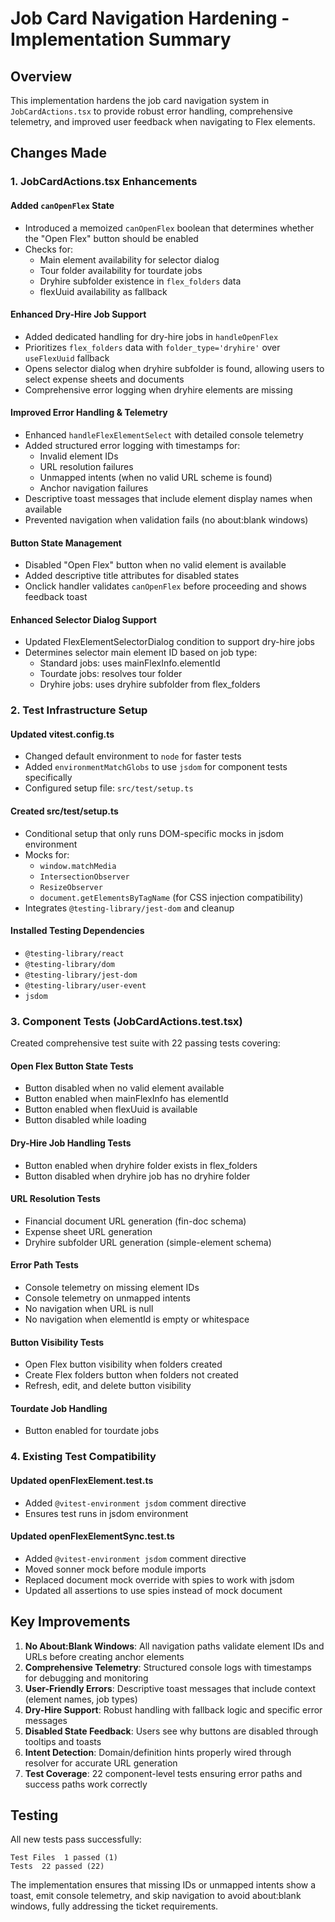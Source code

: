 # Job Card Navigation Hardening - Implementation Summary

## Overview
This implementation hardens the job card navigation system in `JobCardActions.tsx` to provide robust error handling, comprehensive telemetry, and improved user feedback when navigating to Flex elements.

## Changes Made

### 1. JobCardActions.tsx Enhancements

#### Added `canOpenFlex` State
- Introduced a memoized `canOpenFlex` boolean that determines whether the "Open Flex" button should be enabled
- Checks for:
  - Main element availability for selector dialog
  - Tour folder availability for tourdate jobs
  - Dryhire subfolder existence in `flex_folders` data
  - flexUuid availability as fallback

#### Enhanced Dry-Hire Job Support
- Added dedicated handling for dry-hire jobs in `handleOpenFlex`
- Prioritizes `flex_folders` data with `folder_type='dryhire'` over `useFlexUuid` fallback
- Opens selector dialog when dryhire subfolder is found, allowing users to select expense sheets and documents
- Comprehensive error logging when dryhire elements are missing

#### Improved Error Handling & Telemetry
- Enhanced `handleFlexElementSelect` with detailed console telemetry
- Added structured error logging with timestamps for:
  - Invalid element IDs
  - URL resolution failures
  - Unmapped intents (when no valid URL scheme is found)
  - Anchor navigation failures
- Descriptive toast messages that include element display names when available
- Prevented navigation when validation fails (no about:blank windows)

#### Button State Management
- Disabled "Open Flex" button when no valid element is available
- Added descriptive title attributes for disabled states
- Onclick handler validates `canOpenFlex` before proceeding and shows feedback toast

#### Enhanced Selector Dialog Support
- Updated FlexElementSelectorDialog condition to support dry-hire jobs
- Determines selector main element ID based on job type:
  - Standard jobs: uses mainFlexInfo.elementId
  - Tourdate jobs: resolves tour folder
  - Dryhire jobs: uses dryhire subfolder from flex_folders

### 2. Test Infrastructure Setup

#### Updated vitest.config.ts
- Changed default environment to `node` for faster tests
- Added `environmentMatchGlobs` to use `jsdom` for component tests specifically
- Configured setup file: `src/test/setup.ts`

#### Created src/test/setup.ts
- Conditional setup that only runs DOM-specific mocks in jsdom environment
- Mocks for:
  - `window.matchMedia`
  - `IntersectionObserver`
  - `ResizeObserver`
  - `document.getElementsByTagName` (for CSS injection compatibility)
- Integrates `@testing-library/jest-dom` and cleanup

#### Installed Testing Dependencies
- `@testing-library/react`
- `@testing-library/dom`
- `@testing-library/jest-dom`
- `@testing-library/user-event`
- `jsdom`

### 3. Component Tests (JobCardActions.test.tsx)

Created comprehensive test suite with 22 passing tests covering:

#### Open Flex Button State Tests
- Button disabled when no valid element available
- Button enabled when mainFlexInfo has elementId
- Button enabled when flexUuid is available
- Button disabled while loading

#### Dry-Hire Job Handling Tests
- Button enabled when dryhire folder exists in flex_folders
- Button disabled when dryhire job has no dryhire folder

#### URL Resolution Tests
- Financial document URL generation (fin-doc schema)
- Expense sheet URL generation
- Dryhire subfolder URL generation (simple-element schema)

#### Error Path Tests
- Console telemetry on missing element IDs
- Console telemetry on unmapped intents
- No navigation when URL is null
- No navigation when elementId is empty or whitespace

#### Button Visibility Tests
- Open Flex button visibility when folders created
- Create Flex folders button when folders not created
- Refresh, edit, and delete button visibility

#### Tourdate Job Handling
- Button enabled for tourdate jobs

### 4. Existing Test Compatibility

#### Updated openFlexElement.test.ts
- Added `@vitest-environment jsdom` comment directive
- Ensures test runs in jsdom environment

#### Updated openFlexElementSync.test.ts  
- Added `@vitest-environment jsdom` comment directive
- Moved sonner mock before module imports
- Replaced document mock override with spies to work with jsdom
- Updated all assertions to use spies instead of mock document

## Key Improvements

1. **No About:Blank Windows**: All navigation paths validate element IDs and URLs before creating anchor elements
2. **Comprehensive Telemetry**: Structured console logs with timestamps for debugging and monitoring
3. **User-Friendly Errors**: Descriptive toast messages that include context (element names, job types)
4. **Dry-Hire Support**: Robust handling with fallback logic and specific error messages
5. **Disabled State Feedback**: Users see why buttons are disabled through tooltips and toasts
6. **Intent Detection**: Domain/definition hints properly wired through resolver for accurate URL generation
7. **Test Coverage**: 22 component-level tests ensuring error paths and success paths work correctly

## Testing

All new tests pass successfully:
```
Test Files  1 passed (1)
Tests  22 passed (22)
```

The implementation ensures that missing IDs or unmapped intents show a toast, emit console telemetry, and skip navigation to avoid about:blank windows, fully addressing the ticket requirements.
